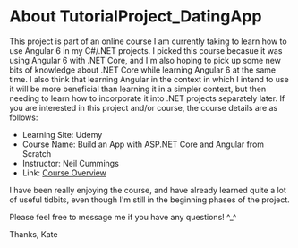 # About TutorialProject_DatingApp

This project is part of an online course I am currently taking to learn how to use Angular 6 in my C#/.NET projects. I picked this course becasue it was using Angular 6 with .NET Core, and I'm also hoping to pick up some new bits of knowledge about .NET Core while learning Angular 6 at the same time. I also think that learning Angular in the context in which I intend to use it will be more beneficial than learning it in a simpler context, but then needing to learn how to incorporate it into .NET projects separately later. If you are interested in this project and/or course, the course details are as follows:

 - Learning Site: Udemy
 - Course Name: Build an App with ASP.NET Core and Angular from Scratch
 - Instructor: Neil Cummings
 - Link: [Course Overview](https://www.udemy.com/build-an-app-with-aspnet-core-and-angular-from-scratch/learn/v4/overview)

I have been really enjoying the course, and have already learned quite a lot of useful tidbits, even though I'm still in the beginning phases of the project.

Please feel free to message me if you have any questions! ^_^

Thanks,
Kate
